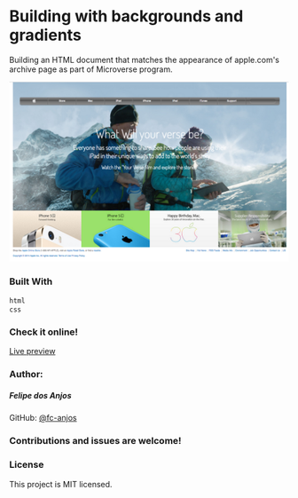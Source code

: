 # Building with backgrounds and gradients
  Building an HTML document that matches the appearance of apple.com's archive page as part of Microverse program.

![Screenshot of the project](screenshot.png?raw=true "Screenshot of the project")
### Built With
    html
    css 

### Check it online!
[Live preview](https://fc-anjos.github.io/building-with-backgrounds-and-gradients/)

### Author:
##### Felipe dos Anjos
GitHub: [@fc-anjos](https://github.com/fc-anjos)  


### Contributions and issues are welcome!


### License
This project is MIT licensed.
